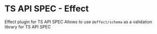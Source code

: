 # TS API SPEC - Effect

Effect plugin for TS API SPEC
Allows to use `@effect/schema` as a validation library for TS API SPEC
